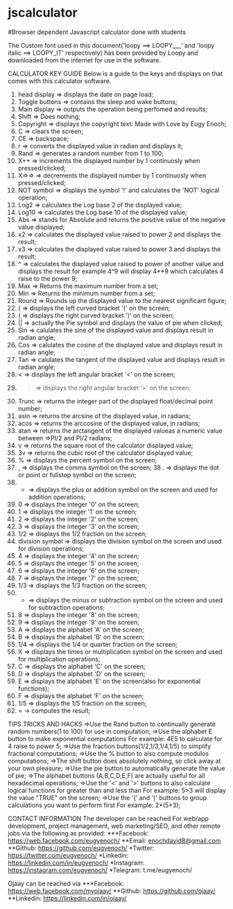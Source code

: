 # jscalculator
#Browser dependent Javascript calculator done with students
 
The Custom font used in this document('loopy ==> LOOPY___' and 'loopy italic ==> LOOPY_IT' respectively) has been provided by Loopy and downloaded from the internet for use in the software.

CALCULATOR KEY GUIDE
Below is a guide to the keys and displays on that comes with this calculator software.
1. head display => displays the date on page load;
2. Toggle buttons => contains the sleep and wake buttons;
3. Main display => outputs the operation being perfomed and results;
4. Shift => Does nothing;
5. Copyright => displays the copyright text: Made with Love by Eugy Enoch;
6. C => clears the screen;
7. CE => backspace;
8. r => converts the displayed value in radian and displays it;
9. Rand => generates a random number from 1 to 100;
10. X++ => increments the displayed number by 1 continuosly when pressed/clicked;
11. X=>=> => decrements the displayed number by 1 continuosly when pressed/clicked;
12. NOT symbol => displays the symbol '!' and calculates the 'NOT' logical operation;
13. Log2 => calculates the Log base 2 of the displayed value;
14. Log10 => calculates the Log base 10 of the displayed value;
15. Abs => stands for Absolute and returns the positive value of the negative value displayed;
16. x2 => calculates the displayed value raised to power 2 and displays the result;
17. x3 => calculates the displayed value raised to power 3 and displays the result;
18. ^ => calculates the displayed value raised to power of another value and displays the result
for example 4^9 will display 4**9 which calculates 4 raise to the power 9;
19. Max => Returns the maximum number from a set;
20. Min => Returns the minimum number from a set;
21. Round => Rounds up the displayed value to the nearest significant figure;
22. ( => displays the left curved bracket '(' on the screen;
23. ( => displays the right curved bracket ')' on the screen;
24. || => actually the Pie symbol and displays the value of pie when clicked;
25. Sin => calulates the sine of the displayed value and displays result in radian angle;
26. Cos => calulates the cosine of the displayed value and displays result in radian angle;
27. Tan => calulates the tangent of the displayed value and displays result in radian angle;
28. < => displays the left angular bracket '<' on the screen;
29. > => displays the right angular bracket '>' on the screen;
30. Trunc => returns the integer part of the displayed float/decimal point number;
31. asin => returns the arcsine of the displayed value, in radians;
32. acos => returns the arccosine of the displayed value, in radians;
33. atan => returns the arctangent of the displayed valueas a numeric value between =>PI/2 and PI/2 radians;
34. v => returns the square root of the calculator displayed value;
35. 3v => returns the cubic root of the calculator displayed value;
36. % => displays the percent symbol on the screen;
37. , => displays the comma symbol on the screen;
38 . => displays the dot or point or fullstop symbol on the screen;
39. + => displays the plus or addition symbol on the screen and used for addition operations;
40. 0 => displays the integer '0' on the screen;
41. 1 => displays the integer '1' on the screen;
42. 2 => displays the integer '2' on the screen;
43. 3 => displays the integer '3' on the screen;
44. 1/2 => displays the 1/2 fraction on the screen;
45. division symbol => displays the division symbol on the screen and used for division operations;
46. 4 => displays the integer '4' on the screen;
47. 5 => displays the integer '5' on the screen;
48. 6 => displays the integer '6' on the screen;
49. 7 => displays the integer '7' on the screen;
50. 1/3 => displays the 1/3 fraction on the screen;
51. - => displays the minus or subtraction symbol on the screen and used for subtraction operations;
52. 8 => displays the integer '8' on the screen;
53. 9 => displays the integer '9' on the screen;
54. A => displays the alphabet 'A' on the screen;
55. B => displays the alphabet 'B' on the screen;
56. 1/4 => displays the 1/4 or quarter fraction on the screen;
57. X => displays the times or multiplication symbol on the screen and used for multiplication operations;
58. C => displays the alphabet 'C' on the screen;
59. D => displays the alphabet 'D' on the screen; 
60. E => displays the alphabet 'E' on the screen(also for exponential functions);
61. F => displays the alphabet 'F' on the screen;
62. 1/5 => displays the 1/5 fraction on the screen;
63. = -> computes the result;


TIPS TRICKS AND HACKS
=>Use the Rand button to continually generate random numbers(1 to 100) for use in computation;
=>Use the alphabet E button to make exponential computations 
For example: 4E5 to calculate for 4 raise to power 5;
=>Use the fraction buttons(1/2,1/3,1/4,1/5) to simplify fractional computations;
=>Use the % button to also compute modulos computations;
=>The shift button does absolutely nothing, so click away at your own pleasure;
=>Use the pie button to automatically generate the value of pie;
=>The alphabet buttons (A,B,C,D,E,F) are actually useful for all hexadecimal operations;
=>Use the '<' and '>' buttons to also calculate logical functions for greater than and less than
For example: 5>3 will display the value "TRUE" on the screen;
=>Use the '(' and ')' buttons to group calculations you want to perform first
For example: 2*(5+3);


CONTACT INFORMATION
The developer can be reached 
For web/app development, project management, web marketing/SEO, and other remote jobs via the following as provided:
***Facebook: https://web.facebook.com/eugyenoch/
**Email: enochdavid8@gmail.com
**Github: https://github.com/eugyenoch/
*Twitter: https://twitter.com/eugyenoch/
*Linkedin: https://linkedin.com/in/eugyenoch/
*Instagram: https://instagram.com/eugyenoch/
*Telegram: t.me/eugyenoch/

Ojaay can be reached via
***Facebook: https://web.facebook.com/myojaay/
**Github: https://github.com/ojaay/
**Linkedin: https://linkedin.com/in/ojaay/
